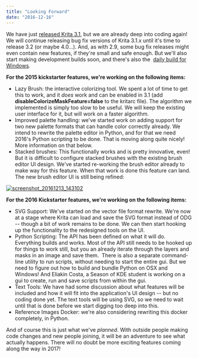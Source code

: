 ```yaml
---
title: "Looking Forward"
date: "2016-12-16"
---
```


We have just [released Krita 3.1](/item/krita-3-1-released-and-looking-forward/), but we are already deep into coding again! We will continue releasing bug fix versions of Krita 3.1.x until it's time to release 3.2 (or maybe 4.0...). And, as with 2.9, some bug fix releases might even contain new features, if they're small and safe enough. But we'll also start making development builds soon, and there's also the  [daily build for Windows](https://ci.appveyor.com/project/alvinhochun/krita-packaging/build/artifacts).

**For the 2015 kickstarter features, we're working on the following items:**

- Lazy Brush: the interactive colorizing tool. We spent a lot of time to get this to work, and it _does_ work and can be enabled in 3.1 (add **disableColorizeMaskFeature=false** to the kritarc file). The algorithm we implemented is simply too slow to be useful. We will keep the existing user interface for it, but will work on a faster algorithm.
- Improved palette handling: we've started work on adding support for two new palette formats that can handle color correctly already. We intend to rewrite the palette editor in Python, and for that we need 2016's Python scripting to be done. That is moving along quite nicely! More information on that below.
- Stacked brushes: This functionally works and is pretty innovative, even! But it is difficult to configure stacked brushes with the existing brush editor UI design. We've started re-working the brush editor already to make way for this feature. When that work is done this feature can land. The new brush editor UI is still being refined:

[![screenshot_20161213_143102](../images/Screenshot_20161213_143102-300x180.png)](https://krita.org/wp-content/uploads/2016/12/Screenshot_20161213_143102.png)

**For the 2016 Kickstarter features, we're working on the following items:**

- SVG Support: We've started on the vector file format rewrite. We're now at a stage where Krita can load and save the SVG format instead of ODG -- though a bit of work remains to be done. We can then start hooking up the functionality to the redesigned tools on the UI.
- Python Scripting: The API has been defined on what it will do. Everything builds and works. Most of the API still needs to be hooked up for things to work still, but you an already iterate through the layers and masks in an image and save them.  There is also a separate command-line utility to run scripts, without needing to start the entire gui. But we need to figure out how to build and bundle Python on OSX and Windows! And Eliakin Costa, a Season of KDE student is working on a gui to create, run and save scripts from within the gui.
- Text Tools: We have had some discussion about what features will be included and how it will fit into the application's UI design -- but no coding done yet. The text tools will be using SVG, so we need to wait until that is done before we start digging too deep into this.
- Reference Images Docker: we're also considering rewriting this docker completely, in Python.

And of course this is just what we've _planned_. With outside people making code changes and new people joining, it will be an adventure to see what actually happens. There will no doubt be more exciting features coming along the way in 2017!
